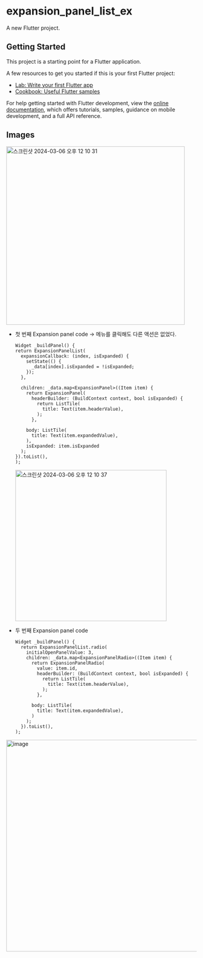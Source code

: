 # expansion_panel_list_ex

A new Flutter project.

## Getting Started

This project is a starting point for a Flutter application.

A few resources to get you started if this is your first Flutter project:

- [Lab: Write your first Flutter app](https://docs.flutter.dev/get-started/codelab)
- [Cookbook: Useful Flutter samples](https://docs.flutter.dev/cookbook)

For help getting started with Flutter development, view the
[online documentation](https://docs.flutter.dev/), which offers tutorials,
samples, guidance on mobile development, and a full API reference.

## Images

<img width="472" alt="스크린샷 2024-03-06 오후 12 10 31" src="https://github.com/NalaJang/flutter_study/assets/73895803/732b68c8-add0-4b63-887c-74c757b5d487">

* 첫 번째 Expansion panel code
-> 메뉴를 클릭해도 다른 액션은 없었다.
  
      Widget _buildPanel() {
      return ExpansionPanelList(
        expansionCallback: (index, isExpanded) {
          setState(() {
            _data[index].isExpanded = !isExpanded;
          });
        },

        children: _data.map<ExpansionPanel>((Item item) {
          return ExpansionPanel(
            headerBuilder: (BuildContext context, bool isExpanded) {
              return ListTile(
                title: Text(item.headerValue),
              );
            },

          body: ListTile(
            title: Text(item.expandedValue),
          ),
          isExpanded: item.isExpanded
        );
      }).toList(),
      );

  <img width="400" alt="스크린샷 2024-03-06 오후 12 10 37" src="https://github.com/NalaJang/flutter_study/assets/73895803/a15b1ff0-07a0-4898-b8a4-d38c6e1aa782">


* 두 번째 Expansion panel code

      Widget _buildPanel() {
        return ExpansionPanelList.radio(
          initialOpenPanelValue: 3,
          children: _data.map<ExpansionPanelRadio>((Item item) {
            return ExpansionPanelRadio(
              value: item.id,
              headerBuilder: (BuildContext context, bool isExpanded) {
                return ListTile(
                  title: Text(item.headerValue),
                );
              },
  
            body: ListTile(
              title: Text(item.expandedValue),
            )
          );
        }).toList(),
      );


<img width="560" alt="image" src="https://github.com/NalaJang/flutter_study/assets/73895803/cc292fdf-439d-43c9-abc7-ec351c739c0c">

  
